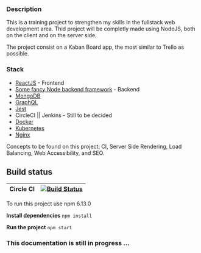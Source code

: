 ### Description
This is a training project to strengthen my skills in the fullstack web development area. Thid project will be completly made using NodeJS, both on the client and on the server side. 

The project consist on a Kaban Board app, the most similar to Trello as possible. 

### Stack
- [ReactJS](https://en.reactjs.org/) - Frontend
- [Some fancy Node backend framework](https://#/) - Backend
- [MongoDB](https://www.mongodb.com/es)
- [GraphQL](https://graphql.org/)
- [Jest](https://jestjs.io/)
- CircleCI || Jenkins - Still to be decided
- [Docker](https://www.docker.com/)
- [Kubernetes](https://kubernetes.io/)
- [Nginx](https://www.nginx.com/)

Concepts to be found on this project: CI, Server Side Rendering, Load Balancing, Web Accessibility, and SEO. 

## Build status
| Circle CI | [![Build Status](https://circleci.com/gh/rfire12/kanban-board.svg)](https://circleci.com/gh/rfire12/kanban-board) |
| ----------- | ----------- |

To run this project use npm 6.13.0

**Install dependencies**
`npm install`

**Run the project**
`npm start`

### This documentation is still in progress ...
